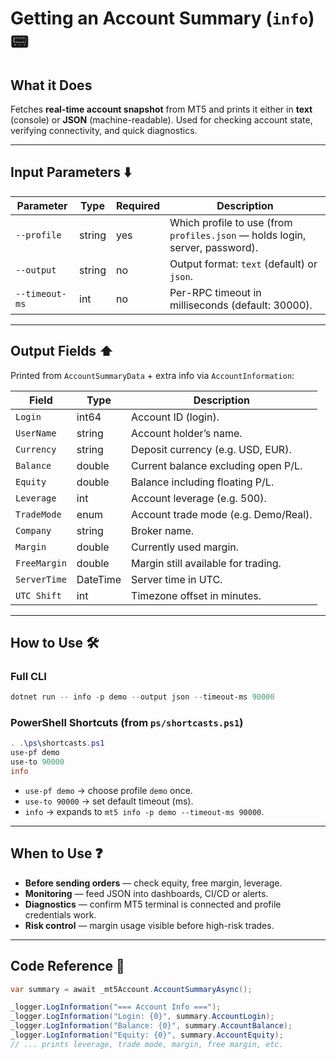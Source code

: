 # Getting an Account Summary (`info`) 📟

## What it Does 

Fetches **real-time account snapshot** from MT5 and prints it either in **text** (console) or **JSON** (machine-readable).
Used for checking account state, verifying connectivity, and quick diagnostics.

---

## Input Parameters ⬇️

| Parameter      | Type   | Required | Description                                                                  |
| -------------- | ------ | -------- | ---------------------------------------------------------------------------- |
| `--profile`    | string | yes        | Which profile to use (from `profiles.json` — holds login, server, password). |
| `--output`     | string | no        | Output format: `text` (default) or `json`.                                   |
| `--timeout-ms` | int    | no        | Per-RPC timeout in milliseconds (default: 30000).                            |

---

## Output Fields ⬆️

Printed from `AccountSummaryData` + extra info via `AccountInformation`:

| Field        | Type     | Description                          |
| ------------ | -------- | ------------------------------------ |
| `Login`      | int64    | Account ID (login).                  |
| `UserName`   | string   | Account holder’s name.               |
| `Currency`   | string   | Deposit currency (e.g. USD, EUR).    |
| `Balance`    | double   | Current balance excluding open P/L.  |
| `Equity`     | double   | Balance including floating P/L.      |
| `Leverage`   | int      | Account leverage (e.g. 500).         |
| `TradeMode`  | enum     | Account trade mode (e.g. Demo/Real). |
| `Company`    | string   | Broker name.                         |
| `Margin`     | double   | Currently used margin.               |
| `FreeMargin` | double   | Margin still available for trading.  |
| `ServerTime` | DateTime | Server time in UTC.                  |
| `UTC Shift`  | int      | Timezone offset in minutes.          |

---

## How to Use 🛠️

### Full CLI

```powershell
dotnet run -- info -p demo --output json --timeout-ms 90000
```

### PowerShell Shortcuts (from `ps/shortcasts.ps1`)

```powershell
. .\ps\shortcasts.ps1
use-pf demo
use-to 90000
info
```

* `use-pf demo` → choose profile `demo` once.
* `use-to 90000` → set default timeout (ms).
* `info` → expands to `mt5 info -p demo --timeout-ms 90000`.

---

## When to Use ❓

* **Before sending orders** — check equity, free margin, leverage.
* **Monitoring** — feed JSON into dashboards, CI/CD or alerts.
* **Diagnostics** — confirm MT5 terminal is connected and profile credentials work.
* **Risk control** — margin usage visible before high-risk trades.

---

## Code Reference 🧩

```csharp
var summary = await _mt5Account.AccountSummaryAsync();

_logger.LogInformation("=== Account Info ===");
_logger.LogInformation("Login: {0}", summary.AccountLogin);
_logger.LogInformation("Balance: {0}", summary.AccountBalance);
_logger.LogInformation("Equity: {0}", summary.AccountEquity);
// ... prints leverage, trade mode, margin, free margin, etc.
```
